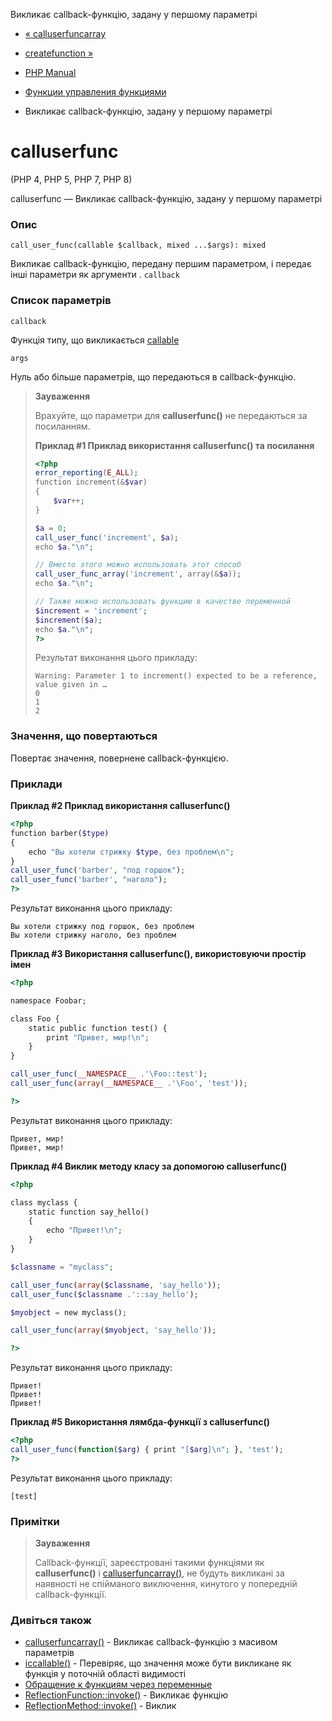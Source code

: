 Викликає callback-функцію, задану у першому параметрі

-   [« calluserfuncarray](function.call-user-func-array.html)
    
-   [createfunction »](function.create-function.html)
    
-   [PHP Manual](index.html)
    
-   [Функции управления функциями](ref.funchand.html)
    
-   Викликає callback-функцію, задану у першому параметрі
    

# calluserfunc

(PHP 4, PHP 5, PHP 7, PHP 8)

calluserfunc — Викликає callback-функцію, задану у першому параметрі

### Опис

```methodsynopsis
call_user_func(callable $callback, mixed ...$args): mixed
```

Викликає callback-функцію, передану першим параметром, і передає інші параметри як аргументи . `callback`

### Список параметрів

`callback`

Функція типу, що викликається [callable](language.types.callable.html)

`args`

Нуль або більше параметрів, що передаються в callback-функцію.

> **Зауваження**
> 
> Врахуйте, що параметри для **calluserfunc()** не передаються за посиланням.
> 
> **Приклад #1 Приклад використання **calluserfunc()** та посилання**
> 
> ```php
> <?php
> error_reporting(E_ALL);
> function increment(&$var)
> {
>     $var++;
> }
> 
> $a = 0;
> call_user_func('increment', $a);
> echo $a."\n";
> 
> // Вместо этого можно использовать этот способ
> call_user_func_array('increment', array(&$a));
> echo $a."\n";
> 
> // Также можно использовать функцию в качестве переменной
> $increment = 'increment';
> $increment($a);
> echo $a."\n";
> ?>
> ```
> 
> Результат виконання цього прикладу:
> 
> ```
> Warning: Parameter 1 to increment() expected to be a reference, value given in …
> 0
> 1
> 2
> ```

### Значення, що повертаються

Повертає значення, повернене callback-функцією.

### Приклади

**Приклад #2 Приклад використання **calluserfunc()****

```php
<?php
function barber($type)
{
    echo "Вы хотели стрижку $type, без проблем\n";
}
call_user_func('barber', "под горшок");
call_user_func('barber', "наголо");
?>
```

Результат виконання цього прикладу:

```
Вы хотели стрижку под горшок, без проблем
Вы хотели стрижку наголо, без проблем
```

**Приклад #3 Використання **calluserfunc()**, використовуючи простір імен**

```php
<?php

namespace Foobar;

class Foo {
    static public function test() {
        print "Привет, мир!\n";
    }
}

call_user_func(__NAMESPACE__ .'\Foo::test');
call_user_func(array(__NAMESPACE__ .'\Foo', 'test'));

?>
```

Результат виконання цього прикладу:

```
Привет, мир!
Привет, мир!
```

**Приклад #4 Виклик методу класу за допомогою **calluserfunc()****

```php
<?php

class myclass {
    static function say_hello()
    {
        echo "Привет!\n";
    }
}

$classname = "myclass";

call_user_func(array($classname, 'say_hello'));
call_user_func($classname .'::say_hello');

$myobject = new myclass();

call_user_func(array($myobject, 'say_hello'));

?>
```

Результат виконання цього прикладу:

```
Привет!
Привет!
Привет!
```

**Приклад #5 Використання лямбда-функції з **calluserfunc()****

```php
<?php
call_user_func(function($arg) { print "[$arg]\n"; }, 'test');
?>
```

Результат виконання цього прикладу:

```
[test]
```

### Примітки

> **Зауваження**
> 
> Callback-функції, зареєстровані такими функціями як **calluserfunc()** і [calluserfuncarray()](function.call-user-func-array.html), не будуть викликані за наявності не спійманого виключення, кинутого у попередній callback-функції.

### Дивіться також

-   [calluserfuncarray()](function.call-user-func-array.html) - Викликає callback-функцію з масивом параметрів
-   [ісcallable()](function.is-callable.html) - Перевіряє, що значення може бути викликане як функція у поточній області видимості
-   [Обращение к функциям через переменные](functions.variable-functions.html)
-   [ReflectionFunction::invoke()](reflectionfunction.invoke.html) - Викликає функцію
-   [ReflectionMethod::invoke()](reflectionmethod.invoke.html) - Виклик